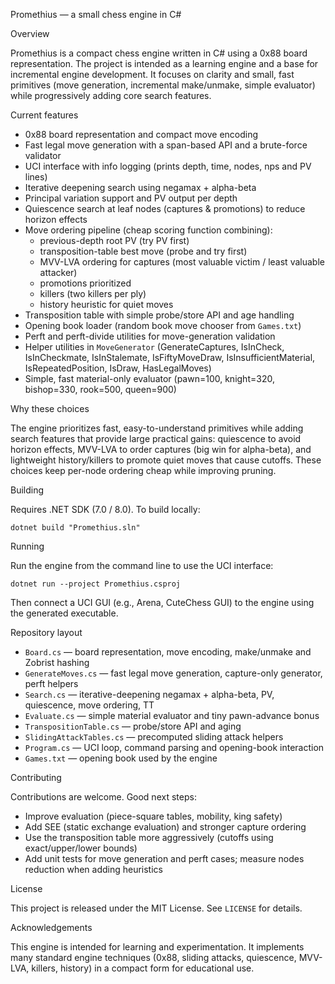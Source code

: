 Promethius — a small chess engine in C#

Overview

Promethius is a compact chess engine written in C# using a 0x88 board representation. The project is intended as a learning engine and a base for incremental engine development. It focuses on clarity and small, fast primitives (move generation, incremental make/unmake, simple evaluator) while progressively adding core search features.

Current features

- 0x88 board representation and compact move encoding
- Fast legal move generation with a span-based API and a brute-force validator
- UCI interface with info logging (prints depth, time, nodes, nps and PV lines)
- Iterative deepening search using negamax + alpha-beta
- Principal variation support and PV output per depth
- Quiescence search at leaf nodes (captures & promotions) to reduce horizon effects
- Move ordering pipeline (cheap scoring function combining):
	- previous-depth root PV (try PV first)
	- transposition-table best move (probe and try first)
	- MVV-LVA ordering for captures (most valuable victim / least valuable attacker)
	- promotions prioritized
	- killers (two killers per ply)
	- history heuristic for quiet moves
- Transposition table with simple probe/store API and age handling
- Opening book loader (random book move chooser from `Games.txt`)
- Perft and perft-divide utilities for move-generation validation
- Helper utilities in `MoveGenerator` (GenerateCaptures, IsInCheck, IsInCheckmate, IsInStalemate,
	IsFiftyMoveDraw, IsInsufficientMaterial, IsRepeatedPosition, IsDraw, HasLegalMoves)
- Simple, fast material-only evaluator (pawn=100, knight=320, bishop=330, rook=500, queen=900)

Why these choices

The engine prioritizes fast, easy-to-understand primitives while adding search features that provide large practical gains: quiescence to avoid horizon effects, MVV-LVA to order captures (big win for alpha-beta), and lightweight history/killers to promote quiet moves that cause cutoffs. These choices keep per-node ordering cheap while improving pruning.

Building

Requires .NET SDK (7.0 / 8.0). To build locally:

```pwsh
dotnet build "Promethius.sln"
```

Running

Run the engine from the command line to use the UCI interface:

```pwsh
dotnet run --project Promethius.csproj
```

Then connect a UCI GUI (e.g., Arena, CuteChess GUI) to the engine using the generated executable.

Repository layout

- `Board.cs` — board representation, move encoding, make/unmake and Zobrist hashing
- `GenerateMoves.cs` — fast legal move generation, capture-only generator, perft helpers
- `Search.cs` — iterative-deepening negamax + alpha-beta, PV, quiescence, move ordering, TT
- `Evaluate.cs` — simple material evaluator and tiny pawn-advance bonus
- `TranspositionTable.cs` — probe/store API and aging
- `SlidingAttackTables.cs` — precomputed sliding attack helpers
- `Program.cs` — UCI loop, command parsing and opening-book interaction
- `Games.txt` — opening book used by the engine

Contributing

Contributions are welcome. Good next steps:
- Improve evaluation (piece-square tables, mobility, king safety)
- Add SEE (static exchange evaluation) and stronger capture ordering
- Use the transposition table more aggressively (cutoffs using exact/upper/lower bounds)
- Add unit tests for move generation and perft cases; measure nodes reduction when adding heuristics

License

This project is released under the MIT License. See `LICENSE` for details.

Acknowledgements

This engine is intended for learning and experimentation. It implements many standard engine techniques (0x88, sliding attacks, quiescence, MVV-LVA, killers, history) in a compact form for educational use.
